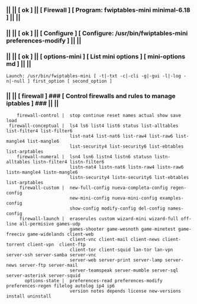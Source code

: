 ### || || [ ok ] || [ Firewall ] [ Program: fwiptables-mini minimal-6.18 ] || ||
### || || [ ok ] || [ Configure ] [ Configure: /usr/bin/fwiptables-mini preferences-modify ] || ||
### || || [ ok ] || [ options-mini ] [ List mini options ] [ mini-options md ] || ||
    Launch: /usr/bin/fwiptables-mini [ -t|-txt -c|-cli -g|-gui -l|-log -n|-null ] first_option [ second_option ]                
### || || [ firewall ]  ### [  Control firewalls and rules to manage iptables ] ### || ||                      
        firewall-control |  stop continue reset names actual show save load                                  
     firewall-conceptual |  ls4 ls6 list4 list6 status list-alltables list-filter4 list-filter6              
                            list-nat4 list-nat6 list-raw4 list-raw6 list-mangle4 list-mangle6                
                            list-security4 list-security6 list-ebtables list-arptables                       
        firewall-numeral |  lsn4 lsn6 listn4 listn6 statusn listn-alltables listn-filter4 listn-filter6      
                            listn-nat4 listn-nat6 listn-raw4 listn-raw6 listn-mangle4 listn-mangle6          
                            listn-security4 listn-security6 list-ebtables list-arptables                     
         firewall-custom |  new-full-config nueva-completa-config regen-config                               
                            new-mini-config nueva-mini-config examples-config                                
                            show-config modify-config del-config names-config                                
         firewall-launch |  eraserules custom wizard-mini wizard-full off-line all-permisive games-udp       
                            games-shooter game-wesnoth game-minetest game-freeciv game-widelands client-web  
                            client-vnc client-mail client-news client-torrent client-vpn  client-ftp         
                            client-tor client-squid lan-tor lan-vpn server-ssh server-samba server-vnc       
                            server-web server-print server-lamp server-news server-ftp server-mail           
                            server-teamspeak server-mumble server-sql server-asterisk server-squid           
           options-state |  preferences-read preferences-modify preferences-regen filelog autolog ip4 ip6    
                            version notes depends license new-versions install uninstall                     
